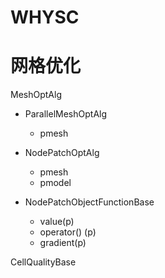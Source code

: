 # WHYSC


# 网格优化


MeshOptAlg


* ParallelMeshOptAlg
   + pmesh

* NodePatchOptAlg
    + pmesh
    + pmodel

* NodePatchObjectFunctionBase
    + value(p)   
    + operator() (p) 
    + gradient(p)

CellQualityBase



